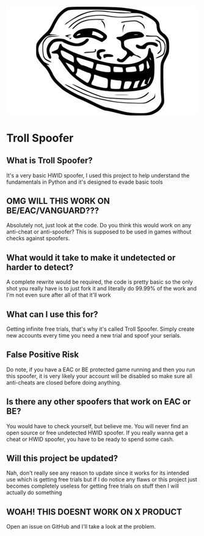 ![Trollface](https://github.com/ThatUncreativeDude/troll-spoofer/blob/main/TrollFace.jpg)
# Troll Spoofer

## What is Troll Spoofer?
It's a very basic HWID spoofer, I used this project to help understand the fundamentals in Python and it's designed to evade basic tools

## OMG WILL THIS WORK ON BE/EAC/VANGUARD???
Absolutely not, just look at the code. Do you think this would work on any anti-cheat or anti-spoofer? This is supposed to be used in games without checks against spoofers.

## What would it take to make it undetected or harder to detect?
A complete rewrite would be required, the code is pretty basic so the only shot you really have is to just fork it and literally do 99.99% of the work and I'm not even sure after all of that it'll work

## What can I use this for?
Getting infinite free trials, that's why it's called Troll Spoofer. Simply create new accounts every time you need a new trial and spoof your serials.

## False Positive Risk
Do note, if you have a EAC or BE protected game running and then you run this spoofer, it is very likely your account will be disabled so make sure all anti-cheats are closed before doing anything.

## Is there any other spoofers that work on EAC or BE?
You would have to check yourself, but believe me. You will never find an open source or free undetected HWID spoofer. If you really wanna get a cheat or HWID spoofer, you have to be ready to spend some cash.

## Will this project be updated?
Nah, don't really see any reason to update since it works for its intended use which is getting free trials but if I do notice any flaws or this project just becomes completely useless for getting free trials on stuff then I will actually do something

## WOAH! THIS DOESNT WORK ON X PRODUCT
Open an issue on GitHub and I'll take a look at the problem. 
